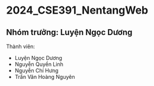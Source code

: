 # 2024_CSE391_NentangWeb

Nhóm trưởng: Luyện Ngọc Dương
-
Thành viên:
- Luyện Ngọc Dương
- Nguyễn Quyền Linh
- Nguyễn Chí Hưng
- Trần Văn Hoàng Nguyên

